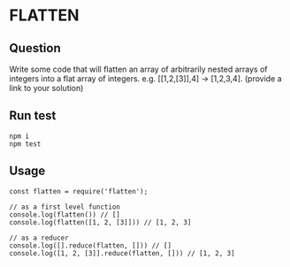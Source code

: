 # FLATTEN

## Question

Write some code that will flatten an array of arbitrarily nested arrays of integers into a flat array of integers. e.g. [[1,2,[3]],4] -> [1,2,3,4]. (provide a link to your solution)

## Run test

```
npm i
npm test
```

## Usage

```
const flatten = require('flatten');

// as a first level function
console.log(flatten()) // []
console.log(flatten([1, 2, [3]])) // [1, 2, 3]

// as a reducer
console.log([].reduce(flatten, [])) // []
console.log([1, 2, [3]].reduce(flatten, [])) // [1, 2, 3]

```